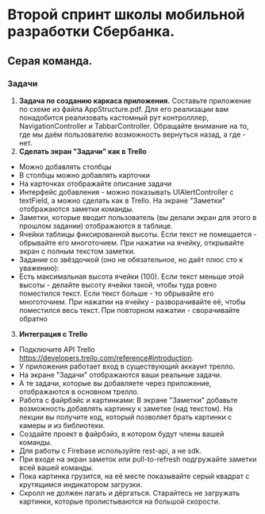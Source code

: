# Второй спринт школы мобильной разработки Сбербанка. 
## Серая команда.
### Задачи
1. **Задача по созданию каркаса приложения.** Составьте приложение по схеме из файла AppStructure.pdf. Для его реализации вам понадобится реализовать кастомный рут контролллер, NavigationController и TabbarController. Обращайте внимание на то, где мы даём пользователю возможность вернуться назад, а где - нет. 
2. **Сделать экран "Задачи" как в Trello** 
- Можно добавлять столбцы
- В столбцы можно добавлять карточки
- На карточках отображайте описание задачи
- Интерфейс добавления - можно показывать UIAlertController с textField, а можно сделать как в Trello.
  На экране "Заметки" отображаются заметки команды.
- Заметки, которые вводит пользователь (вы делали экран для этого в прошлом задании) отображаются в таблице.
- Ячейки таблицы фиксированной высоты. Если текст не помещается - обрывайте его многоточием. При нажатии на ячейку, открывайте экран с полным текстом заметки.
- Задание со звёздочкой (оно не обязательное, но даёт плюс сто к уважению):
- Есть максимальная высота ячейки (100). Если текст меньше этой высоты - делайте высоту ячейки такой, чтобы туда ровно поместился текст. Если текст больше - то обрывайте его многоточием. При нажатии на ячейку - разворачивайте её, чтобы поместился весь текст. При повторном нажатии - сворачивайте обратно
3. **Интеграция с Trello**
- Подключите API Trello https://developers.trello.com/reference#introduction.
- У приложения работает вход в существующий аккаунт трелло.
- На экране "Задачи" отображаются ваши реальные задачи.
- А те задачи, которые вы добавляете через приложение, отображаются в основном трелло.
- Работа с файрбэйс и картинками:
    В экране "Заметки" добавьте возможность добавлять картинку к заметке (над текстом). На лекции вы получите код, который позволяет брать картинки с камеры и из библиотеки.
- Создайте проект в файрбэйз, в котором будут члены вашей команды.
- Для работы с Firebase используйте rest-api, а не sdk.
- При входе на экран заметок или pull-to-refresh подгружайте заметки всей вашей команды.
- Пока картинка грузится, на её месте показывайте серый квадрат с крутящимся индикатором загрузки.
- Скролл не должен лагать и дёргаться. Старайтесь не загружать картинки, которые пролистываются на большой скорости.